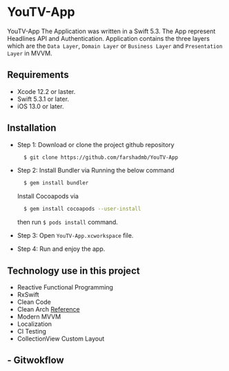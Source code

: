 # YouTV-App
YouTV-App
The Application was written in a Swift 5.3. The App represent Headlines API and Authentication.
Application contains the three layers which are the `Data Layer`, `Domain Layer` or `Business Layer` and `Presentation Layer` in MVVM. 


## Requirements

- Xcode 12.2 or laster.
- Swift 5.3.1 or later.
- iOS 13.0 or later.

## Installation 
- Step 1: 
  Download or clone the project github repository
  
  ```Bash 
    $ git clone https://github.com/farshadmb/YouTV-App
  ```
- Step 2:
  Install Bundler via Running the below command 
  ```Bash 
    $ gem install bundler 
  ```
  Install Cocoapods via 
  ```Bash 
    $ gem install cocoapods --user-install
  ``` 
  
  then run ``` $ pods install ``` command.
  
- Step 3: 
   Open ```YouTV-App.xcworkspace``` file.
   
- Step 4: 
    Run and enjoy the app.
    
## Technology use in this project 
* Reactive Functional Programming  
* RxSwift 
* Clean Code 
* Clean Arch [Reference](https://blog.cleancoder.com/uncle-bob/2012/08/13/the-clean-architecture.html)
* Modern MVVM  
* Localization
* CI Testing
* CollectionView Custom Layout

## - Gitwokflow